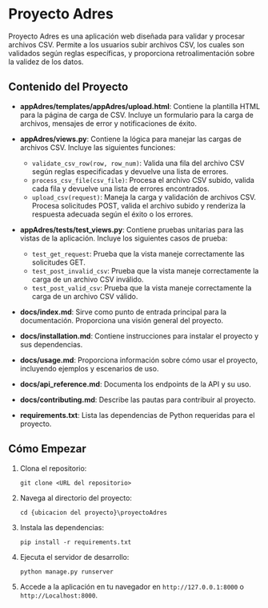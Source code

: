 # Proyecto Adres

Proyecto Adres es una aplicación web diseñada para validar y procesar archivos CSV. Permite a los usuarios subir archivos CSV, los cuales son validados según reglas específicas, y proporciona retroalimentación sobre la validez de los datos.

## Contenido del Proyecto

- **appAdres/templates/appAdres/upload.html**: Contiene la plantilla HTML para la página de carga de CSV. Incluye un formulario para la carga de archivos, mensajes de error y notificaciones de éxito.
  
- **appAdres/views.py**: Contiene la lógica para manejar las cargas de archivos CSV. Incluye las siguientes funciones:
  - `validate_csv_row(row, row_num)`: Valida una fila del archivo CSV según reglas especificadas y devuelve una lista de errores.
  - `process_csv_file(csv_file)`: Procesa el archivo CSV subido, valida cada fila y devuelve una lista de errores encontrados.
  - `upload_csv(request)`: Maneja la carga y validación de archivos CSV. Procesa solicitudes POST, valida el archivo subido y renderiza la respuesta adecuada según el éxito o los errores.

- **appAdres/tests/test_views.py**: Contiene pruebas unitarias para las vistas de la aplicación. Incluye los siguientes casos de prueba:
  - `test_get_request`: Prueba que la vista maneje correctamente las solicitudes GET.
  - `test_post_invalid_csv`: Prueba que la vista maneje correctamente la carga de un archivo CSV inválido.
  - `test_post_valid_csv`: Prueba que la vista maneje correctamente la carga de un archivo CSV válido.

- **docs/index.md**: Sirve como punto de entrada principal para la documentación. Proporciona una visión general del proyecto.

- **docs/installation.md**: Contiene instrucciones para instalar el proyecto y sus dependencias.

- **docs/usage.md**: Proporciona información sobre cómo usar el proyecto, incluyendo ejemplos y escenarios de uso.

- **docs/api_reference.md**: Documenta los endpoints de la API y su uso.

- **docs/contributing.md**: Describe las pautas para contribuir al proyecto.

- **requirements.txt**: Lista las dependencias de Python requeridas para el proyecto.

## Cómo Empezar

1. Clona el repositorio:
   ```
   git clone <URL del repositorio>
   ```

2. Navega al directorio del proyecto:
   ```
   cd {ubicacion del proyecto}\proyectoAdres
   ```

3. Instala las dependencias:
   ```
   pip install -r requirements.txt
   ```

4. Ejecuta el servidor de desarrollo:
   ```
   python manage.py runserver
   ```

5. Accede a la aplicación en tu navegador en `http://127.0.0.1:8000` o `http://Localhost:8000`.